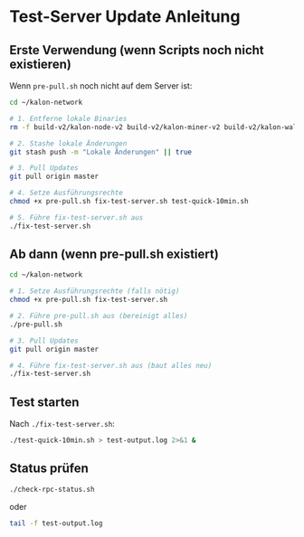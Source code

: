 # Test-Server Update Anleitung

## Erste Verwendung (wenn Scripts noch nicht existieren)

Wenn `pre-pull.sh` noch nicht auf dem Server ist:

```bash
cd ~/kalon-network

# 1. Entferne lokale Binaries
rm -f build-v2/kalon-node-v2 build-v2/kalon-miner-v2 build-v2/kalon-wallet

# 2. Stashe lokale Änderungen
git stash push -m "Lokale Änderungen" || true

# 3. Pull Updates
git pull origin master

# 4. Setze Ausführungsrechte
chmod +x pre-pull.sh fix-test-server.sh test-quick-10min.sh

# 5. Führe fix-test-server.sh aus
./fix-test-server.sh
```

## Ab dann (wenn pre-pull.sh existiert)

```bash
cd ~/kalon-network

# 1. Setze Ausführungsrechte (falls nötig)
chmod +x pre-pull.sh fix-test-server.sh

# 2. Führe pre-pull.sh aus (bereinigt alles)
./pre-pull.sh

# 3. Pull Updates
git pull origin master

# 4. Führe fix-test-server.sh aus (baut alles neu)
./fix-test-server.sh
```

## Test starten

Nach `./fix-test-server.sh`:

```bash
./test-quick-10min.sh > test-output.log 2>&1 &
```

## Status prüfen

```bash
./check-rpc-status.sh
```

oder

```bash
tail -f test-output.log
```

